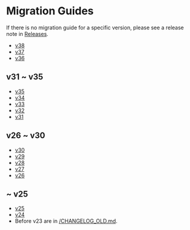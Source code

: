 # Migration Guides

If there is no migration guide for a specific version,
please see a release note in [Releases](https://github.com/option-t/option-t/releases).

- [v38](./v38.md)
- [v37](https://github.com/option-t/option-t/releases/tag/v37.0.0)
- [v36](./v36.md)

## v31 ~ v35

- [v35](https://github.com/option-t/option-t/releases/tag/v35.0.0)
- [v34](./v34.md)
- [v33](./v33.md)
- [v32](https://github.com/option-t/option-t/releases/tag/v32.0.0)
- [v31](https://github.com/option-t/option-t/releases/tag/v31.0.0)

## v26 ~ v30

- [v30](./v30.md)
- [v29](https://github.com/option-t/option-t/releases/tag/v29.0.0)
- [v28](https://github.com/option-t/option-t/releases/tag/v28.0.0)
- [v27](https://github.com/option-t/option-t/releases/tag/v27.0.0)
- [v26](./v26.md)

## ~ v25

- [v25](./v25.md)
- [v24](https://github.com/option-t/option-t/releases/tag/v24.0.0)
- Before v23 are in [/CHANGELOG_OLD.md](../../CHANGELOG_OLD.md#2302).
